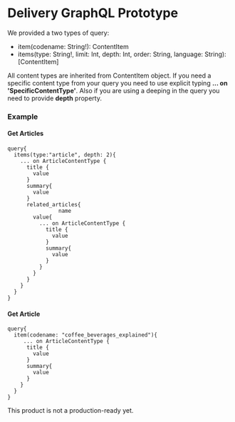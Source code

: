 # Delivery GraphQL Prototype


We provided a two types of query:  
* item(codename: String!): ContentItem  
* items(type: String!, limit: Int, depth: Int, order: String, language: String): [ContentItem]

All content types are inherited from ContentItem object. If you need a specific content type from your query you need to use explicit typing **... on 'SpecificContentType'**. Also if you are using a deeping in the query you need to provide **depth** property.


### Example 
#### Get Articles
```
query{
  items(type:"article", depth: 2){
    ... on ArticleContentType {
      title {
        value
      }
      summary{
        value
      }
      related_articles{
				name
        value{
          ... on ArticleContentType {
            title {
              value
            }
            summary{
              value
            }
          }
        }
      }
    }
  }
}
```
#### Get Article
```
query{
  item(codename: "coffee_beverages_explained"){
     ... on ArticleContentType {
      title {
        value
      }
      summary{
        value
      }
    }
  }
}
```

This product is not a production-ready yet.
